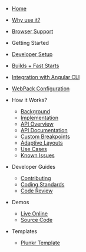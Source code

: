 *  [Home](https://github.com/angular/flex-layout/wiki)
  * [Why use it?](https://github.com/angular/flex-layout#why-choose-flex-layout)
  * [Browser Support](https://github.com/angular/flex-layout#browser-support)

*  Getting Started
  *  [Developer Setup](https://github.com/angular/flex-layout/wiki/Developer-Setup)
  *  [Builds + Fast Starts](https://github.com/angular/flex-layout/wiki/Fast-Starts)
  *  [Integration with Angular CLI](https://github.com/angular/flex-layout/wiki/Integration-with-Angular-CLI)
  *  [WebPack Configuration](https://github.com/angular/flex-layout/wiki/Webpack-Configuration)

* How it Works?
  *  [Background](https://github.com/angular/flex-layout/wiki/Background)
  *  [Implementation](https://github.com/angular/flex-layout/wiki/Implementation)
  *  [API Overview](https://github.com/angular/flex-layout/wiki/API-Overview)
  *  [API Documentation](https://github.com/angular/flex-layout/wiki/API-Documentation)
  *  [Custom Breakpoints](https://github.com/angular/flex-layout/wiki/Custom-Breakpoints)
  *  [Adaptive Layouts](https://github.com/angular/flex-layout/wiki/Adaptive-Layouts)
  *  [Use Cases](https://github.com/angular/flex-layout/wiki/Use-Cases) 
  *  [Known Issues](https://github.com/angular/flex-layout/wiki/API-Overview#known-issues)

* Developer Guides
  *  [Contributing](https://github.com/angular/flex-layout/wiki/Contributing-to-Angular-2-Flex-Layout)
  *  [Coding Standards](https://github.com/angular/flex-layout/wiki/Angular-Flex-Layout-Coding-Standards)
  *  [Code Review](https://github.com/angular/flex-layout/wiki/Code-reviews)

* Demos 
  *  [Live Online](https://tburleson-layouts-demos.firebaseapp.com/)
  *  [Source Code](https://github.com/angular/flex-layout/blob/master/src/demo-app/app/demo-app-module.ts)

* Templates
  *  [Plunkr Template](https://plnkr.co/edit/h8hzyoEyqdCXmTBA7DfK?p=preview)

